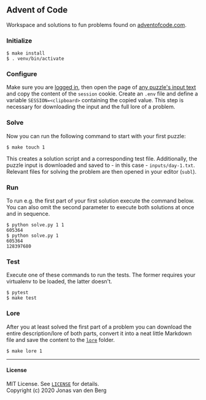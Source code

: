 ## Advent of Code

Workspace and solutions to fun problems found on [adventofcode.com](https://adventofcode.com/).

### Initialize

```
$ make install
$ . venv/bin/activate
```

### Configure

Make sure you are [logged in](https://adventofcode.com/auth/login), then open the page of [any puzzle's input text](https://adventofcode.com/2020/day/1/input) and copy the content of the `session` cookie. Create an `.env` file and define a variable `SESSION=<clipboard>` containing the copied value. This step is necessary for downloading the input and the full lore of a problem.

### Solve

Now you can run the following command to start with your first puzzle:

```
$ make touch 1
```

This creates a solution script and a corresponding test file. Additionally, the puzzle input is downloaded and saved to - in this case - `inputs/day-1.txt`. Relevant files for solving the problem are then opened in your editor (`subl`).

### Run

To run e.g. the first part of your first solution execute the command below. You can also omit the second parameter to execute both solutions at once and in sequence.

```
$ python solve.py 1 1
605364
$ python solve.py 1
605364
128397680
```

### Test

Execute one of these commands to run the tests. The former requires your virtualenv to be loaded, the latter doesn't.

```
$ pytest
$ make test
```

### Lore

After you at least solved the first part of a problem you can download the entire description/lore of both parts, convert it into a neat little Markdown file and save the content to the [`lore`](/lore) folder.

```
$ make lore 1
```

---

#### License

MIT License. See [`LICENSE`](/LICENSE) for details.  
Copyright (c) 2020 Jonas van den Berg
